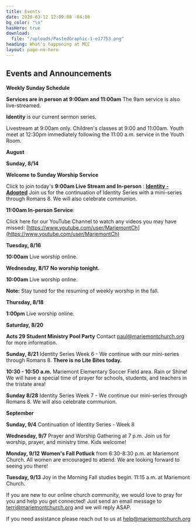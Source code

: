 ```yaml
---
title: Events
date: 2020-03-12 12:09:00 -04:00
bg_color: "\n"
hasHero: true
download:
  file: "/uploads/PastedGraphic-1-e17753.png"
heading: What's happening at MCC
layout: page-no-hero
---
```


## Events and Announcements

**Weekly Sunday Schedule**

**Services are in person at 9:00am and 11:00am** The 9am service is also live-streamed.

**Identity** is our current sermon series.

Livestream at 9:00am only. Children's classes at 9:00 and 11:00am. Youth meet at 12:30pm immediately following the 11:00 a.m. service in the Youth Room.

**August**

**Sunday, 8/14** 

**Welcome to Sunday Worship Service** 

Click to join today's **9:00am Live Stream and In-person** : [**Identity - Adopted**](https://youtu.be/QFpTD0mJoJI) Join us for the continuation of Identity Series with a mini-series through Romans 8. We will also celebrate communion.

**11:00am In-person Service**: 

Click here for our YouTube Channel to watch any videos you may have missed:
[https://www.youtube.com/user/MariemontCh](https://www.youtube.com/user/MariemontCh)

**Tuesday, 8/16**

**10:00am** Live worship online.

**Wednesday, 8/17** **No worship tonight.**

**10:00am** Live worship online.

**Note:** Stay tuned for the resuming of weekly worship in the fall.

**Thursday, 8/18** 

**1:00pm** Live worship online.

**Saturday, 8/20**

**Acts 29 Student Ministry Pool Party** Contact paul@mariemontchurch.org for more information.

**Sunday, 8/21** Identity Series Week 6 - We continue with our mini-series through Romans 8. **There is no Lite Bites today.**

**10:30 - 10:50 a.m.** Mariemont Elementary Soccer Field area. Rain or Shine! We will have a special time of prayer for schools, students, and teachers in the tristate area! 

**Sunday 8/28** Identity Series Week 7 - We continue our mini-series through Romans 8. We will also celebrate communion.

**September**

**Sunday, 9/4** Continuation of Identity Series - Week 8

**Wednesday, 9/7** Prayer and Worship Gathering at 7 p.m.
Join us for worship, prayer, and ministry time. Kids welcome!

**Monday, 9/12** **Women's Fall Potluck** from 6:30-8:30 p.m. at Mariemont Church. All women are encouraged to attend. We are looking forward to seeing you there!

**Tuesday, 9/13** Joy in the Morning Fall studies begin. 11:15 a.m. at Mariemont Church.

If you are new to our online church community, we would love to pray for you and help you get connected! Just send an email message to [terri@mariemontchurch.org](http://terri@mariemontchurch.org) and we will reply ASAP.

If you need assistance please reach out to us at [help@mariemontchurch.org](http://help@mariemontchurch.org)

